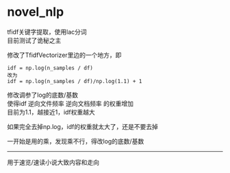 # novel_nlp
tfidf关键字提取，使用lac分词  
目前测试了诡秘之主

修改了TfidfVectorizer里边的一个地方，即
```
idf = np.log(n_samples / df)
改为
idf = np.log(n_samples / df)/np.log(1.1) + 1
```
修改调参了log的底数/基数  
使得idf 逆向文件频率 逆向文档频率 的权重增加  
目前为1.1，越接近1，idf权重越大  

如果完全去掉np.log，idf的权重就太大了，还是不要去掉

一开始是用的乘，发现乘不行，得改log的底数/基数

---
用于速览/速读小说大致内容和走向
